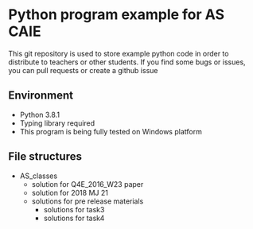 # Python program example for AS CAIE
This git repository is used to store example python code in order to distribute to teachers or other students. If you find some bugs or issues, you can pull requests or create a github issue

## Environment
- Python 3.8.1
- Typing library required
- This program is being fully tested on Windows platform

## File structures
- AS_classes
    - solution for Q4E_2016_W23 paper
    - solution for 2018 MJ 21
    - solutions for pre release materials
        - solutions for task3
        - solutions for task4
